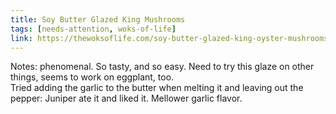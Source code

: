 ```yaml
---
title: Soy Butter Glazed King Mushrooms
tags: [needs-attention, woks-of-life]
link: https://thewoksoflife.com/soy-butter-glazed-king-oyster-mushrooms/#recipe
---
```

Notes: phenomenal. So tasty, and so easy. Need to try this glaze on other things, seems to work on eggplant, too.  
Tried adding the garlic to the butter when melting it and leaving out the pepper: Juniper ate it and liked it. Mellower garlic flavor.

